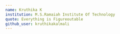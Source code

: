 ```yaml
---
name: Kruthika K
institution: M.S.Ramaiah Institute Of Technology
quote: Everything is Figureoutable
github_user: kruthikakalmali
---
```

